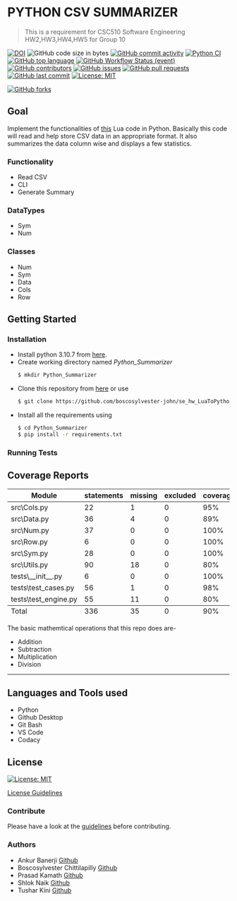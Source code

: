 # PYTHON CSV SUMMARIZER

> This is a requirement for CSC510 Software Engineering HW2,HW3,HW4,HW5 for Group 10

[![DOI](https://zenodo.org/badge/531310181.svg)](https://zenodo.org/badge/latestdoi/531310181)
![GitHub code size in bytes](https://img.shields.io/github/languages/code-size/boscosylvester-john/se_hw_LuaToPython)
[![GitHub commit activity](https://img.shields.io/github/commit-activity/m/boscosylvester-john/se_hw_LuaToPython?color=g)](https://github.com/boscosylvester-john/se_hw_LuaToPython/commits/main)
[![Python CI](https://github.com/boscosylvester-john/se_hw_LuaToPython/actions/workflows/tests.yaml/badge.svg)](https://github.com/boscosylvester-john/se_hw_LuaToPython/actions/workflows/tests.yaml)
[![GitHub top language](https://img.shields.io/github/languages/top/boscosylvester-john/se_hw_LuaToPython)](https://docs.python.org/3/)
[![GitHub Workflow Status (event)](https://img.shields.io/github/workflow/status/boscosylvester-john/se_hw_LuaToPython/Tests?event=push)](https://img.shields.io/github/workflow/status/boscosylvester-john/se_hw_LuaToPython/Tests?event=push)
[![GitHub contributors](https://img.shields.io/github/contributors/boscosylvester-john/se_hw_LuaToPython)](https://github.com/boscosylvester-john/se_hw_LuaToPython/graphs/contributors)
[![GitHub issues](https://img.shields.io/github/issues/boscosylvester-john/se_hw_LuaToPython)](https://github.com/boscosylvester-john/se_hw_LuaToPython/issues)
[![GitHub pull requests](https://img.shields.io/github/issues-pr/boscosylvester-john/se_hw_LuaToPython)](https://github.com/boscosylvester-john/se_hw_LuaToPython/pulls)
[![GitHub last commit](https://img.shields.io/github/last-commit/boscosylvester-john/se_hw_LuaToPython)](https://github.com/boscosylvester-john/se_hw_LuaToPython/commits/main)
[![License: MIT](https://img.shields.io/badge/License-MIT-yellow.svg)](https://opensource.org/licenses/MIT)

[![GitHub forks](https://img.shields.io/github/forks/boscosylvester-john/se_hw_LuaToPython?style=social)](https://github.com/boscosylvester-john/se_hw_LuaToPython/network/members)

## Goal

Implement the functionalities of [this](https://github.com/txt/se22/blob/main/etc/pdf/csv.pdf) Lua code in Python. Basically this code will read and help store CSV data in an appropriate format. It also summarizes the data column wise and displays a few statistics.

### Functionality

- Read CSV
- CLI
- Generate Summary

### DataTypes

- Sym
- Num

### Classes

- Num
- Sym
- Data
- Cols
- Row

## Getting Started

### Installation

- Install python 3.10.7 from [here](https://www.python.org/downloads/).
- Create working directory named _Python_Summarizer_
  ```bash
  $ mkdir Python_Summarizer
  ```
- Clone this repository from [here](https://github.com/boscosylvester-john/se_hw_LuaToPython.git) or use
  ```bash
  $ git clone https://github.com/boscosylvester-john/se_hw_LuaToPython
  ```
- Install all the requirements using
  ```bash
  $ cd Python_Summarizer
  $ pip install -r requirements.txt
  ```

### Running Tests

## Coverage Reports

<table class="index" data-sortable>
    <thead>
        <tr class="tablehead" title="Click to sort">
            <th class="name left" aria-sort="none" data-shortcut="n">Module</th>
            <th aria-sort="none" data-default-sort-order="descending" data-shortcut="s">statements</th>
            <th aria-sort="none" data-default-sort-order="descending" data-shortcut="m">missing</th>
            <th aria-sort="none" data-default-sort-order="descending" data-shortcut="x">excluded</th>
            <th class="right" aria-sort="none" data-shortcut="c">coverage</th>
        </tr>
    </thead>
    <tbody>
        <tr class="file">
            <td class="name left">src\Cols.py</td>
            <td>22</td>
            <td>1</td>
            <td>0</td>
            <td class="right" data-ratio="21 22">95%</td>
        </tr>
        <tr class="file">
            <td class="name left">src\Data.py</td>
            <td>36</td>
            <td>4</td>
            <td>0</td>
            <td class="right" data-ratio="32 36">89%</td>
        </tr>
        <tr class="file">
            <td class="name left">src\Num.py</td>
            <td>37</td>
            <td>0</td>
            <td>0</td>
            <td class="right" data-ratio="37 37">100%</td>
        </tr>
        <tr class="file">
            <td class="name left">src\Row.py</td>
            <td>6</td>
            <td>0</td>
            <td>0</td>
            <td class="right" data-ratio="6 6">100%</td>
        </tr>
        <tr class="file">
            <td class="name left">src\Sym.py</td>
            <td>28</td>
            <td>0</td>
            <td>0</td>
            <td class="right" data-ratio="28 28">100%</td>
        </tr>
        <tr class="file">
            <td class="name left">src\Utils.py</td>
            <td>90</td>
            <td>18</td>
            <td>0</td>
            <td class="right" data-ratio="72 90">80%</td>
        </tr>
        <tr class="file">
            <td class="name left">tests\__init__.py</td>
            <td>6</td>
            <td>0</td>
            <td>0</td>
            <td class="right" data-ratio="6 6">100%</td>
        </tr>
        <tr class="file">
            <td class="name left">tests\test_cases.py</td>
            <td>56</td>
            <td>1</td>
            <td>0</td>
            <td class="right" data-ratio="55 56">98%</td>
        </tr>
        <tr class="file">
            <td class="name left">tests\test_engine.py</td>
            <td>55</td>
            <td>11</td>
            <td>0</td>
            <td class="right" data-ratio="44 55">80%</td>
        </tr>
    </tbody>
    <tfoot>
        <tr class="total">
            <td class="name left">Total</td>
            <td>336</td>
            <td>35</td>
            <td>0</td>
            <td class="right" data-ratio="301 336">90%</td>
        </tr>
    </tfoot>
</table>

The basic mathemtical operations that this repo does are-

- Addition
- Subtraction
- Multiplication
- Division

---

## Languages and Tools used

- Python
- Github Desktop
- Git Bash
- VS Code
- Codacy

## License

[![License: MIT](https://img.shields.io/badge/License-MIT-yellow.svg)](https://opensource.org/licenses/MIT)

[License Guidelines](https://github.com/boscosylvester-john/se_hw_LuaToPython/blob/main/LICENSE.md)

### Contribute

Please have a look at the [guidelines](https://github.com/boscosylvester-john/se_hw_LuaToPython/blob/main/CONTRIBUTING.md) before contributing.

### Authors

- Ankur Banerji [Github](https://github.com/ankurbanerji3)
- Boscosylvester Chittilapilly [Github](https://github.com/boscosylvester-john)
- Prasad Kamath [Github](https://github.com/kamathprasad9)
- Shlok Naik [Github](https://github.com/shlokio)
- Tushar Kini [Github](https://github.com/tusharkini)
